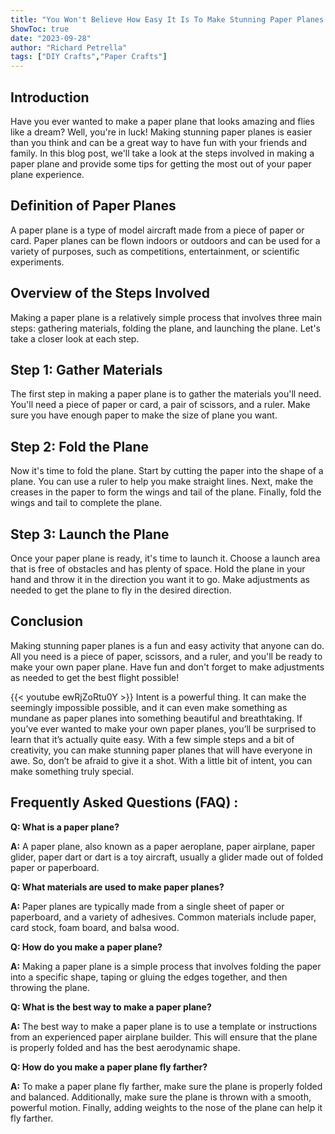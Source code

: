 ```yaml
---
title: "You Won't Believe How Easy It Is To Make Stunning Paper Planes!"
ShowToc: true 
date: "2023-09-28"
author: "Richard Petrella" 
tags: ["DIY Crafts","Paper Crafts"]
---
```

## Introduction
Have you ever wanted to make a paper plane that looks amazing and flies like a dream? Well, you're in luck! Making stunning paper planes is easier than you think and can be a great way to have fun with your friends and family. In this blog post, we'll take a look at the steps involved in making a paper plane and provide some tips for getting the most out of your paper plane experience.

## Definition of Paper Planes
A paper plane is a type of model aircraft made from a piece of paper or card. Paper planes can be flown indoors or outdoors and can be used for a variety of purposes, such as competitions, entertainment, or scientific experiments.

## Overview of the Steps Involved
Making a paper plane is a relatively simple process that involves three main steps: gathering materials, folding the plane, and launching the plane. Let's take a closer look at each step.

## Step 1: Gather Materials
The first step in making a paper plane is to gather the materials you'll need. You'll need a piece of paper or card, a pair of scissors, and a ruler. Make sure you have enough paper to make the size of plane you want.

## Step 2: Fold the Plane
Now it's time to fold the plane. Start by cutting the paper into the shape of a plane. You can use a ruler to help you make straight lines. Next, make the creases in the paper to form the wings and tail of the plane. Finally, fold the wings and tail to complete the plane.

## Step 3: Launch the Plane
Once your paper plane is ready, it's time to launch it. Choose a launch area that is free of obstacles and has plenty of space. Hold the plane in your hand and throw it in the direction you want it to go. Make adjustments as needed to get the plane to fly in the desired direction.

## Conclusion
Making stunning paper planes is a fun and easy activity that anyone can do. All you need is a piece of paper, scissors, and a ruler, and you'll be ready to make your own paper plane. Have fun and don't forget to make adjustments as needed to get the best flight possible!

{{< youtube ewRjZoRtu0Y >}} 
Intent is a powerful thing. It can make the seemingly impossible possible, and it can even make something as mundane as paper planes into something beautiful and breathtaking. If you’ve ever wanted to make your own paper planes, you’ll be surprised to learn that it’s actually quite easy. With a few simple steps and a bit of creativity, you can make stunning paper planes that will have everyone in awe. So, don’t be afraid to give it a shot. With a little bit of intent, you can make something truly special.

## Frequently Asked Questions (FAQ) :
**Q: What is a paper plane?**

**A:** A paper plane, also known as a paper aeroplane, paper airplane, paper glider, paper dart or dart is a toy aircraft, usually a glider made out of folded paper or paperboard. 

**Q: What materials are used to make paper planes?**

**A:** Paper planes are typically made from a single sheet of paper or paperboard, and a variety of adhesives. Common materials include paper, card stock, foam board, and balsa wood. 

**Q: How do you make a paper plane?**

**A:** Making a paper plane is a simple process that involves folding the paper into a specific shape, taping or gluing the edges together, and then throwing the plane. 

**Q: What is the best way to make a paper plane?**

**A:** The best way to make a paper plane is to use a template or instructions from an experienced paper airplane builder. This will ensure that the plane is properly folded and has the best aerodynamic shape. 

**Q: How do you make a paper plane fly farther?**

**A:** To make a paper plane fly farther, make sure the plane is properly folded and balanced. Additionally, make sure the plane is thrown with a smooth, powerful motion. Finally, adding weights to the nose of the plane can help it fly farther.





